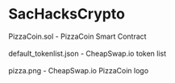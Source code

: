 # SacHacksCrypto
PizzaCoin.sol - PizzaCoin Smart Contract <br /> <br />
default_tokenlist.json - CheapSwap.io token list <br /> <br />
pizza.png - CheapSwap.io PizzaCoin logo <br /> <br />
